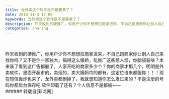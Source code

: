 ```yaml
---
title: 龙外卖这个软件是不是要黄了？
date: 2018-11-3 17:06
keywords: 龙外卖这个软件是不是要黄了？
description: 昨天收到的硬推广，你用户少你不想想拉商家进来，不自己跑商家你让别人自己来找你吗？又不是你一家独大，搞得这么傲娇，乱推广这些惹人烦，你脑袋装啥？本来装了看到这广告都删了。人家开吃的商家多少个？你的商家才那几个，明明是外卖软件，里面开超市的，卖烟的，卖大姨妈巾的都有，这定位谁来都服你！！！现在短信轰炸也来了，龙外卖都删掉了，我就想知道你怎么发过来的？不是注册的号码你都后台保存吧 软件卸载了还有？个人信息不是都被~~~
categories: sharing
---
```

<td class="t_f" id="postmessage_2212280">

<br/>
<br/>
昨天收到的硬推广，你用户少你不想想拉商家进来，不自己跑商家你让别人自己来找你吗？又不是你一家独大，搞得这么傲娇，乱推广这些惹人烦，你脑袋装啥？本来装了看到这广告都删了。人家开吃的商家多少个？你的商家才那几个，明明是外卖软件，里面开超市的，卖烟的，卖大姨妈巾的都有，这定位谁来都服你！！！现在短信轰炸也来了，龙外卖都删掉了，我就想知道你怎么发过来的？不是注册的号码你都后台保存吧 软件卸载了还有？个人信息不是都被~~~<br/>
</td>
###### 转载自[菲龙网]